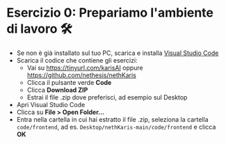 # Esercizio 0: Prepariamo l'ambiente di lavoro 🛠️

- Se non è già installato sul tuo PC, scarica e installa [Visual Studio Code](https://code.visualstudio.com/)
- Scarica il codice che contiene gli esercizi:
  - Vai su https://tinyurl.com/karisAI oppure https://github.com/nethesis/nethKaris
  - Clicca il pulsante verde **Code**
  - Clicca **Download ZIP**
  - Estrai il file .zip dove preferisci, ad esempio sul Desktop
- Apri Visual Studio Code
- Clicca su **File > Open Folder...**
- Entra nella cartella in cui hai estratto il file .zip, seleziona la cartella `code/frontend`, ad es. `Desktop/nethKaris-main/code/frontend` e clicca **OK**
